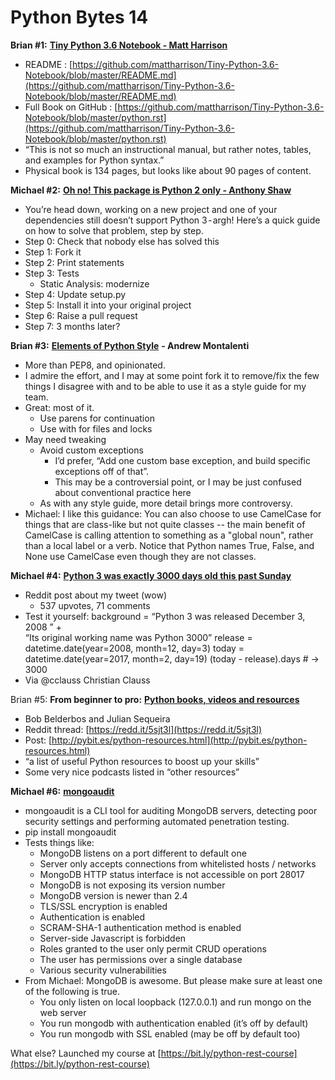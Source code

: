 # Python Bytes 14

**Brian #1:** [**Tiny Python 3.6 Notebook - Matt Harrison**](https://github.com/mattharrison/Tiny-Python-3.6-Notebook/blob/master/README.md)

- README : [https://github.com/mattharrison/Tiny-Python-3.6-Notebook/blob/master/README.md](https://github.com/mattharrison/Tiny-Python-3.6-Notebook/blob/master/README.md)
- Full Book on GitHub : [https://github.com/mattharrison/Tiny-Python-3.6-Notebook/blob/master/python.rst](https://github.com/mattharrison/Tiny-Python-3.6-Notebook/blob/master/python.rst)
- “This is not so much an instructional manual, but rather notes, tables, and examples for Python syntax.”
- Physical book is 134 pages, but looks like about 90 pages of content. 

**Michael #2:** [**Oh no! This package is Python 2 only - Anthony Shaw**](https://medium.com/@anthonypjshaw/oh-no-this-package-is-python-2-only-8e6316f9a02#.xrquwdh51)

- You’re head down, working on a new project and one of your dependencies still doesn’t support Python 3 - argh! Here’s a quick guide on how to solve that problem, step by step.
- Step 0: Check that nobody else has solved this
- Step 1: Fork it
- Step 2: Print statements
- Step 3: Tests
  - Static Analysis: modernize
- Step 4: Update setup.py
- Step 5: Install it into your original project
- Step 6: Raise a pull request
- Step 7: 3 months later?

**Brian #3:** [**Elements of Python Style**](https://github.com/amontalenti/elements-of-python-style) **- Andrew Montalenti**

- More than PEP8, and opinionated. 
- I admire the effort, and I may at some point fork it to remove/fix the few things I disagree with and to be able to use it as a style guide for my team.
- Great: most of it. 
  - Use parens for continuation
  - Use with for files and locks
- May need tweaking
  - Avoid custom exceptions
    - I’d prefer, “Add one custom base exception, and build specific exceptions off of that”. 
    - This may be a controversial point, or I may be just confused about conventional practice here
  - As with any style guide, more detail brings more controversy. 
- Michael: I like this guidance: You can also choose to use CamelCase for things that are class-like but not quite classes -- the main benefit of CamelCase is calling attention to something as a "global noun", rather than a local label or a verb. Notice that Python names True, False, and None use CamelCase even though they are not classes.
    

**Michael #4:** [**Python 3 was exactly 3000 days old this past Sunday**](https://www.reddit.com/r/Python/comments/5v0tt6/python_3_created_via_pep_3000_is_exactly_3000/)

- Reddit post about my tweet (wow)
  - 537 upvotes, 71 comments
- Test it yourself:
  background = 
      “Python 3 was released December 3, 2008 ” + \
      “Its original working name was Python 3000”
  release = datetime.date(year=2008, month=12, day=3)
  today = datetime.date(year=2017, month=2, day=19)
  (today - release).days # → 3000
- Via @cclauss Christian Clauss

Brian #5:
**From beginner to pro:** [**Python books, videos and resources**](http://pybit.es/python-resources.html)
[](http://pybit.es/python-resources.html)
- Bob Belderbos and Julian Sequeira
- Reddit thread: [https://redd.it/5sjt3l](https://redd.it/5sjt3l)
- Post: [http://pybit.es/python-resources.html](http://pybit.es/python-resources.html)
- “a list of useful Python resources to boost up your skills”
- Some very nice podcasts listed in “other resources”

**Michael #6:** [**mongoaudit**](https://github.com/stampery/mongoaudit)

- mongoaudit is a CLI tool for auditing MongoDB servers, detecting poor security settings and performing automated penetration testing.
- pip install mongoaudit
- Tests things like:
  - MongoDB listens on a port different to default one
  - Server only accepts connections from whitelisted hosts / networks
  - MongoDB HTTP status interface is not accessible on port 28017
  - MongoDB is not exposing its version number
  - MongoDB version is newer than 2.4
  - TLS/SSL encryption is enabled
  - Authentication is enabled
  - SCRAM-SHA-1 authentication method is enabled
  - Server-side Javascript is forbidden
  - Roles granted to the user only permit CRUD operations
  - The user has permissions over a single database
  - Various security vulnerabilities 
- From Michael: MongoDB is awesome. But please make sure at least one of the following is true.
  - You only listen on local loopback (127.0.0.1) and run mongo on the web server
  - You run mongodb with authentication enabled (it’s off by default)
  - You run mongodb with SSL enabled (may be off by default too)
  
What else? Launched my course at [https://bit.ly/python-rest-course](https://bit.ly/python-rest-course)